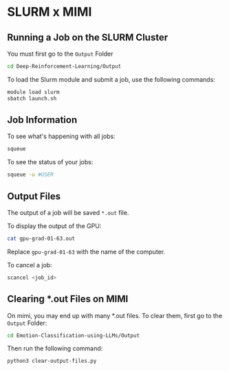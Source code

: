 # SLURM x MIMI

## Running a Job on the SLURM Cluster
You must first go to the `Output` Folder
```bash
cd Deep-Reinforcement-Learning/Output
```

To load the Slurm module and submit a job, use the following commands:
```bash
module load slurm 
sbatch launch.sh
```

## Job Information
To see what's happening with all jobs:
```bash
squeue
```

To see the status of your jobs:
```bash
squeue -u #USER
```
## Output Files
The output of a job will be saved `*.out` file.

To display the output of the GPU:
```bash
cat gpu-grad-01-63.out
```
Replace `gpu-grad-01-63` with the name of the computer.

To cancel a job:
```bash
scancel <job_id>
```
## Clearing *.out Files on MIMI
On mimi, you may end up with many *.out files. To clear them, first go to the `Output` Folder:
```bash
cd Emotion-Classification-using-LLMs/Output
```
Then run the following command:
```bash
python3 clear-output-files.py
```
